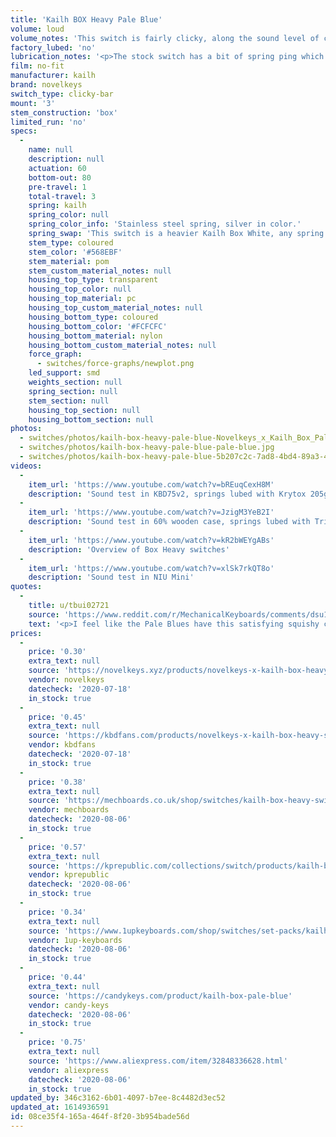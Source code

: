 ```yaml
---
title: 'Kailh BOX Heavy Pale Blue'
volume: loud
volume_notes: 'This switch is fairly clicky, along the sound level of clicking a pen open and closed with each key press.'
factory_lubed: 'no'
lubrication_notes: '<p>The stock switch has a bit of spring ping which can be solved by lubing with Krytox 205g0, GPL 105, or something similar.</p>'
film: no-fit
manufacturer: kailh
brand: novelkeys
switch_type: clicky-bar
mount: '3'
stem_construction: 'box'
limited_run: 'no'
specs:
  -
    name: null
    description: null
    actuation: 60
    bottom-out: 80
    pre-travel: 1
    total-travel: 3
    spring: kailh
    spring_color: null
    spring_color_info: 'Stainless steel spring, silver in color.'
    spring_swap: 'This switch is a heavier Kailh Box White, any spring swap would need to be Kailh Box Springs, not MX springs. Swapped spring needs to be heavy enough to click the click-bar on the upstroke.'
    stem_type: coloured
    stem_color: '#568EBF'
    stem_material: pom
    stem_custom_material_notes: null
    housing_top_type: transparent
    housing_top_color: null
    housing_top_material: pc
    housing_top_custom_material_notes: null
    housing_bottom_type: coloured
    housing_bottom_color: '#FCFCFC'
    housing_bottom_material: nylon
    housing_bottom_custom_material_notes: null
    force_graph:
      - switches/force-graphs/newplot.png
    led_support: smd
    weights_section: null
    spring_section: null
    stem_section: null
    housing_top_section: null
    housing_bottom_section: null
photos:
  - switches/photos/kailh-box-heavy-pale-blue-Novelkeys_x_Kailh_Box_Pale_Blue_1024x1024@2x.jpg
  - switches/photos/kailh-box-heavy-pale-blue-pale-blue.jpg
  - switches/photos/kailh-box-heavy-pale-blue-5b207c2c-7ad8-4bd4-89a3-46b77067afa2.jpg
videos:
  -
    item_url: 'https://www.youtube.com/watch?v=bREuqCexH8M'
    description: 'Sound test in KBD75v2, springs lubed with Krytox 205g0, Cherry profile keycaps'
  -
    item_url: 'https://www.youtube.com/watch?v=JzigM3YeB2I'
    description: 'Sound test in 60% wooden case, springs lubed with Tribosys 3204, OEM profile keycaps'
  -
    item_url: 'https://www.youtube.com/watch?v=kR2bWEYgABs'
    description: 'Overview of Box Heavy switches'
  -
    item_url: 'https://www.youtube.com/watch?v=xlSk7rkQT8o'
    description: 'Sound test in NIU Mini'
quotes:
  -
    title: u/tbui02721
    source: 'https://www.reddit.com/r/MechanicalKeyboards/comments/dsu1vt/kailh_box_pale_blue_vs_holy_panda/'
    text: '<p>I feel like the Pale Blues have this satisfying squishy click. Like typing on memory foam with a keyswitch on top, if that makes any sense? It&#8217;s also has a denseness to it as well.</p><p>Another thought came to me while I was pressing the Pale Blues, It feels like arcade buttons.</p>'
prices:
  -
    price: '0.30'
    extra_text: null
    source: 'https://novelkeys.xyz/products/novelkeys-x-kailh-box-heavy-switches?variant=3747939942440'
    vendor: novelkeys
    datecheck: '2020-07-18'
    in_stock: true
  -
    price: '0.45'
    extra_text: null
    source: 'https://kbdfans.com/products/novelkeys-x-kailh-box-heavy-switches-10pcs?variant=2467740942349'
    vendor: kbdfans
    datecheck: '2020-07-18'
    in_stock: true
  -
    price: '0.38'
    extra_text: null
    source: 'https://mechboards.co.uk/shop/switches/kailh-box-heavy-switches/'
    vendor: mechboards
    datecheck: '2020-08-06'
    in_stock: true
  -
    price: '0.57'
    extra_text: null
    source: 'https://kprepublic.com/collections/switch/products/kailh-box-heavy-switch-dark-yellow-burnt-orange-pale-blue-rgb-smd-switches-dustproof-switch-for-mechanical-keyboard-ip56-mx-1-px-48-switches'
    vendor: kprepublic
    datecheck: '2020-08-06'
    in_stock: true
  -
    price: '0.34'
    extra_text: null
    source: 'https://www.1upkeyboards.com/shop/switches/set-packs/kailh-box-heavy-switches/'
    vendor: 1up-keyboards
    datecheck: '2020-08-06'
    in_stock: true
  -
    price: '0.44'
    extra_text: null
    source: 'https://candykeys.com/product/kailh-box-pale-blue'
    vendor: candy-keys
    datecheck: '2020-08-06'
    in_stock: true
  -
    price: '0.75'
    extra_text: null
    source: 'https://www.aliexpress.com/item/32848336628.html'
    vendor: aliexpress
    datecheck: '2020-08-06'
    in_stock: true
updated_by: 346c3162-6b01-4097-b7ee-8c4482d3ec52
updated_at: 1614936591
id: 08ce35f4-165a-464f-8f20-3b954bade56d
---
```

